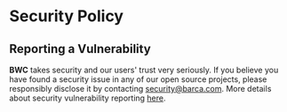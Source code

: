 # Security Policy

## Reporting a Vulnerability

**BWC** takes security and our users' trust very seriously. If you believe you have found a security issue in any of our open source projects,
please responsibly disclose it by contacting security@barca.com. More details about security vulnerability reporting [here](https://security.barca.com/reports/security-vulnerabilities/).

